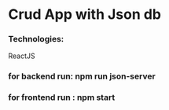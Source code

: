 # Crud App with Json db
### Technologies:
ReactJS
### for backend run: npm run json-server 
### for frontend run : npm start
